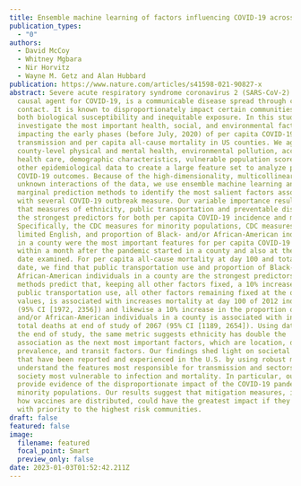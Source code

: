 ```yaml
---
title: Ensemble machine learning of factors influencing COVID-19 across US counties
publication_types:
  - "0"
authors:
  - David McCoy
  - Whitney Mgbara
  - Nir Horvitz
  - Wayne M. Getz and Alan Hubbard
publication: https://www.nature.com/articles/s41598-021-90827-x
abstract: Severe acute respiratory syndrome coronavirus 2 (SARS-CoV-2) the
  causal agent for COVID-19, is a communicable disease spread through close
  contact. It is known to disproportionately impact certain communities due to
  both biological susceptibility and inequitable exposure. In this study, we
  investigate the most important health, social, and environmental factors
  impacting the early phases (before July, 2020) of per capita COVID-19
  transmission and per capita all-cause mortality in US counties. We aggregate
  county-level physical and mental health, environmental pollution, access to
  health care, demographic characteristics, vulnerable population scores, and
  other epidemiological data to create a large feature set to analyze per capita
  COVID-19 outcomes. Because of the high-dimensionality, multicollinearity, and
  unknown interactions of the data, we use ensemble machine learning and
  marginal prediction methods to identify the most salient factors associated
  with several COVID-19 outbreak measure. Our variable importance results show
  that measures of ethnicity, public transportation and preventable diseases are
  the strongest predictors for both per capita COVID-19 incidence and mortality.
  Specifically, the CDC measures for minority populations, CDC measures for
  limited English, and proportion of Black- and/or African-American individuals
  in a county were the most important features for per capita COVID-19 cases
  within a month after the pandemic started in a county and also at the latest
  date examined. For per capita all-cause mortality at day 100 and total to
  date, we find that public transportation use and proportion of Black- and/or
  African-American individuals in a county are the strongest predictors. The
  methods predict that, keeping all other factors fixed, a 10% increase in
  public transportation use, all other factors remaining fixed at the observed
  values, is associated with increases mortality at day 100 of 2012 individuals
  (95% CI [1972, 2356]) and likewise a 10% increase in the proportion of Black-
  and/or African-American individuals in a county is associated with increases
  total deaths at end of study of 2067 (95% CI [1189, 2654]). Using data until
  the end of study, the same metric suggests ethnicity has double the
  association as the next most important factors, which are location, disease
  prevalence, and transit factors. Our findings shed light on societal patterns
  that have been reported and experienced in the U.S. by using robust methods to
  understand the features most responsible for transmission and sectors of
  society most vulnerable to infection and mortality. In particular, our results
  provide evidence of the disproportionate impact of the COVID-19 pandemic on
  minority populations. Our results suggest that mitigation measures, including
  how vaccines are distributed, could have the greatest impact if they are given
  with priority to the highest risk communities.
draft: false
featured: false
image:
  filename: featured
  focal_point: Smart
  preview_only: false
date: 2023-01-03T01:52:42.211Z
---
```

